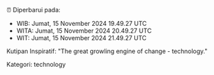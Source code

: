 ⏰ Diperbarui pada:
- WIB: Jumat, 15 November 2024 19.49.27 UTC
- WITA: Jumat, 15 November 2024 20.49.27 UTC
- WIT: Jumat, 15 November 2024 21.49.27 UTC

Kutipan Inspiratif:
"The great growling engine of change - technology."


Kategori: technology

